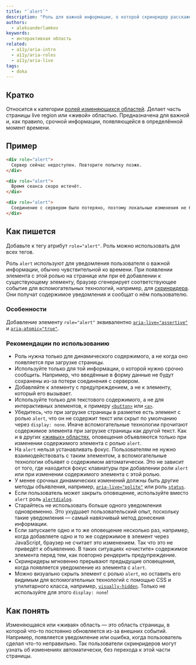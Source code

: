 ```yaml
---
title: "`alert`"
description: "Роль для важной информации, о которой скринридер расскажет пользователю сразу же."
authors:
  - aleksanderlamkov
keywords:
  - интерактивная область
related:
  - a11y/aria-intro
  - a11y/aria-roles
  - a11y/aria-live
tags:
  - doka
---
```


## Кратко

Относится к категории [ролей изменяющихся областей](/a11y/aria-roles/#roli-izmenyayushchihsya-oblastey). Делает часть страницы live region или «живой» областью. Предназначена для важной и, как правило, срочной информации, появляющейся в определённой момент времени.

## Пример

```html
<div role="alert">
  Сервер сейчас недоступен. Повторите попытку позже.
</div>
```

```html
<div role="alert">
  Время сеанса скоро истечёт.
</div>
```

```html
<div role="alert">
  Соединение с сервером было потеряно, поэтому локальные изменения не будут сохранены.
</div>
```

## Как пишется

Добавьте к тегу атрибут `role="alert"`. Роль можно использовать для всех тегов.

Роль `alert` используют для уведомления пользователя о важной информации, обычно чувствительной ко времени. При появлении элемента с этой ролью на странице или при её добавлении к существующему элементу, браузер сгенерирует соответствующее событие для вспомогательных технологий, например, для [скринридера](/a11y/screenreaders/). Они получат содержимое уведомления и сообщат о нём пользователю.

### Особенности

Добавление элементу `role="alert"` эквивалентно [`aria-live="assertive"`](/a11y/aria-live/) и [`aria-atomic="true"`](/a11y/aria-atomic/).

### Рекомендации по использованию

- Роль нужна только для динамического содержимого, а не когда оно появляется при загрузке страницы.
- Используйте только для той информации, о которой нужно срочно сообщить. Например, что введённые в форму данные не будут сохранены из-за потери соединения с сервером.
- Добавляйте к элементу с предупреждением, а не к элементу, который его вызывает.
- Используйте только для текстового содержимого, а не для интерактивных элементов, к примеру [`<button>`](/html/button/) или [`<a>`](/html/a/).
- Убедитесь, что при загрузке страницы в разметке есть элемент с ролью `alert`, что он не содержит текст или скрыт по умолчанию через `display: none`. Иначе вспомогательные технологии прочитают содержимое элемента при загрузке страницы как другой текст. Как и в других [«живых» областях](/a11y/aria-roles/#roli-izmenyayushchihsya-oblastey), оповещения объявляются только при изменении содержимого элемента с ролью `alert`.
- На `alert` нельзя устанавливать фокус. Пользователям не нужно взаимодействовать с таким элементом, а вспомогательные технологии объявят о содержимом автоматически. Это не зависит от того, где находится фокус клавиатуры при добавлении роли `alert` или при изменении содержимого элемента с этой ролью.
- У менее срочных динамических изменений должны быть другие методы объявления, например, [`aria-live="polite"`](/a11y/aria-live/) или роль [`status`](/a11y/role-status/).
- Если пользователь может закрыть оповещение, используйте вместо `alert` роль [`alertdialog`](/a11y/role-alertdialog/).
- Старайтесь не использовать больше одного уведомления одновременно. Это ухудшает пользовательский опыт, поскольку такие уведомления — самый навязчивый метод донесения информации.
- Если запускаете одно и то же оповещение несколько раз, например, когда добавляете одно и то же содержимое в элемент через JavaScript, браузер не считает это изменением. Так что это не приведёт к объявлению. В таких ситуациях «очистите» содержимое элемента перед тем, как повторно рендерить предупреждение.
- Скринридеры мгновенно прерывают предыдущие оповещения, когда появляется уведомление из элемента с `alert`.
- Можно визуально скрыть элемент с ролью `alert`, но оставить его видимым для вспомогательных технологий с помощью CSS и утилитарного класса, например, [`visually-hidden`](/a11y/content-hidden/#klassy-.visually-hidden-.sr-only-.off-screen). Только не используйте для этого `display: none`!

## Как понять

Изменяющаяся или «живая» область — это область страницы, в которой что-то постоянно обновляется из-за внешних событий. Например, появляется уведомление или ошибка, когда пользователь сделал что-то неправильно. Так пользователи скринридеров могут узнать об изменениях автоматически, без перехода к этой части страницы.
